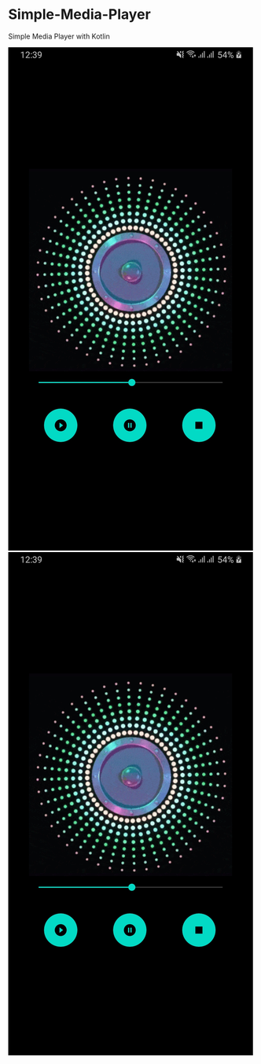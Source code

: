 # Simple-Media-Player
Simple Media Player with Kotlin


![Screen](https://github.com/bobabelga/Simple-Media-Player/blob/master/Screenshot_20200822-123922_Media%20Player%20with%20a%20Seek%20Bar.jpg)
![Screen](https://github.com/bobabelga/Simple-Media-Player/blob/master/Screenshot_20200822-123922_Media%20Player%20with%20a%20Seek%20Bar.jpg)
